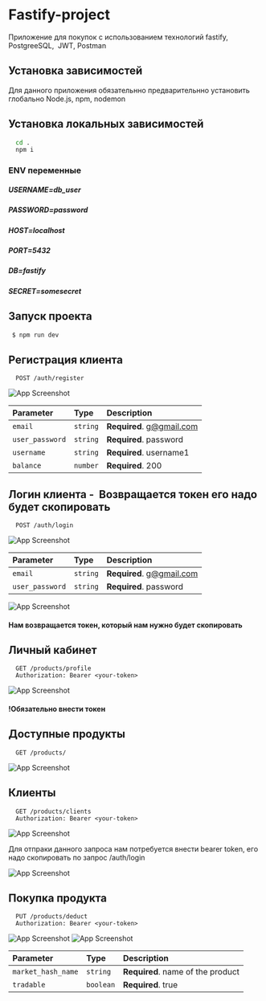 
# Fastify-project

Приложение для покупок c использованием технологий fastify, PostgreeSQL,  JWT, Postman


## Установка зависимостей 
Для данного приложения обязательнно предварительнно установить глобально Node.js, npm, nodemon 

## Установка локальных зависимостей 

```bash
  cd .
  npm i
```

### ENV переменные
##### USERNAME=db_user
##### PASSWORD=password
##### HOST=localhost
##### PORT=5432
##### DB=fastify
##### SECRET=somesecret
   
## Запуск проекта
```bash
 $ npm run dev
```

## Регистрация клиента

```http
  POST /auth/register
```

![App Screenshot](./assests/register.png)

| Parameter | Type     | Description                |
| :-------- | :------- | :------------------------- |
| `email` | `string` | **Required**. g@gmail.com |
| `user_password` | `string` | **Required**. password |
| `username` | `string` | **Required**. username1 |
| `balance` | `number` | **Required**. 200 |

## Логин клиента -  Возвращается токен его надо будет скопировать

```http
  POST /auth/login
```

![App Screenshot](./assests/login.png)

| Parameter | Type     | Description                |
| :-------- | :------- | :------------------------- |
| `email` | `string` | **Required**. g@gmail.com |
| `user_password` | `string` | **Required**. password |

![App Screenshot](./assests/login_token.png)
#### Нам возвращается токен, который нам нужно будет скопировать

## Личный кабинет

```http
  GET /products/profile
  Authorization: Bearer <your-token>
```


![App Screenshot](./assests/profile.png)
#### !Обязательно внести токен


## Доступные продукты

```http
  GET /products/
```
![App Screenshot](./assests/products.png)


## Клиенты

```http
  GET /products/clients
  Authorization: Bearer <your-token>
```
![App Screenshot](./assests/login_token.png)

Для отпраки данного запроса нам потребуется внести bearer token, его надо скопировать по запрос /auth/login

![App Screenshot](./assests/clients.png)

## Покупка продукта

```http
  PUT /products/deduct
  Authorization: Bearer <your-token>
```

![App Screenshot](./assests/buy_token.png)
![App Screenshot](./assests/buy.png)

| Parameter | Type     | Description                       |
| :-------- | :------- | :-------------------------------- |
| `market_hash_name`      | `string` | **Required**. name of the product |
`tradable`      | `boolean` | **Required**. true |





